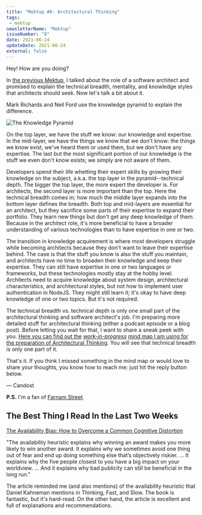 ```yaml
---
title: "Mektup #8: Architectural Thinking"
tags:
 - mektup
newsletterName: "Mektup"
issueNumber: "8"
date: 2021-06-24
updateDate: 2021-06-24
external: false
---
```


Hey! How are you doing?

In [the previous Mektup](/newsletter/mektup-7/), I talked about the role of a software architect and promised to explain the technical breadth, mentality, and knowledge styles that architects should seek. Now let's talk a bit about it.

Mark Richards and Neil Ford use the knowledge pyramid to explain the difference.

![The Knowledge Pyramid](/images/content/newsletter/The_knowledge_pyramid.jpg)

On the top layer, we have the stuff we know: our knowledge and expertise. In the mid-layer, we have the things we know that we don't know: the things we know exist, we've heard them or used them, but we don't have any expertise. The last but the most significant portion of our knowledge is the stuff we even don't know exists; we simply are not aware of them.

Developers spend their life whetting their expert skills by growing their knowledge on the subject, a.k.a. the top layer in the pyramid--technical depth. The bigger the top layer, the more expert the developer is. For architects, the second layer is more important than the top. Here the technical breadth comes in; how much the middle layer expands into the bottom layer defines the breadth. Both top and mid-layers are essential for an architect, but they sacrifice some parts of their expertise to expand their portfolio. They learn new things but don't get any deep knowledge of them. Because in the architect role, it's more beneficial to have a broader understanding of various technologies than to have expertise in one or two.

The transition in knowledge acquirement is where most developers struggle while becoming architects because they don't want to leave their expertise behind. The case is that the stuff you know is also the stuff you maintain, and architects have no time to broaden their knowledge and keep their expertise. They can still have expertise in one or two languages or frameworks, but these technologies mostly stay at the hobby level. Architects need to acquire knowledge about system design, architectural characteristics, and architectural styles, but not how to implement user authentication in NodeJS. They might still learn it; it's okay to have deep knowledge of one or two topics. But it's not required.

The technical breadth vs. technical depth is only one small part of the architectural thinking and software architect's job. I'm preparing more detailed stuff for architectural thinking (either a podcast episode or a blog post). Before letting you wait for that, I want to share a sneak peek with you. [Here you can find out the](https://github.com/candostdagdeviren/liebling/raw/1de55e2669baf0c5b832dc6558f03cfc68a79e5c/assets/images/Mind%20Map%20-%20System%20and%20architectural%20thinking.jpg) _[work-in-progress](https://github.com/candostdagdeviren/liebling/raw/1de55e2669baf0c5b832dc6558f03cfc68a79e5c/assets/images/Mind%20Map%20-%20System%20and%20architectural%20thinking.jpg)_ [mind map I am using for the preparation of Architectural Thinking](https://github.com/candostdagdeviren/liebling/raw/1de55e2669baf0c5b832dc6558f03cfc68a79e5c/assets/images/Mind%20Map%20-%20System%20and%20architectural%20thinking.jpg). You will see that technical breadth is only one part of it.

That's it. If you think I missed something in the mind map or would love to share your thoughts, you know how to reach me: just hit the reply button below.

— Candost

​**P.S.** I'm a fan of [Farnam Street](https://fs.blog/).

## The Best Thing I Read In the Last Two Weeks

​[The Availability Bias: How to Overcome a Common Cognitive Distortion](https://fs.blog/2021/06/availability-bias-cognitive-distortion/)​

"The availability heuristic explains why winning an award makes you more likely to win another award. It explains why we sometimes avoid one thing out of fear and end up doing something else that’s objectively riskier. ... It explains why the five people closest to you have a big impact on your worldview. ... And it explains why bad publicity can still be beneficial in the long run."

The article reminded me (and also mentions) of the availability heuristic that Daniel Kahneman mentions in Thinking, Fast, and Slow. The book is fantastic, but it's hard-read. On the other hand, the article is excellent and full of explanations and recommendations.
